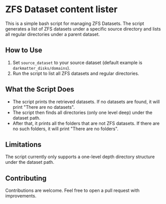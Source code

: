 # ZFS Dataset content lister

This is a simple bash script for managing ZFS Datasets. The script generates a list of ZFS datasets under a specific source directory and lists all regular directories under a parent dataset.

## How to Use

1. Set `source_dataset` to your source dataset (default example is `darkmatter_disks/domains`).
2. Run the script to list all ZFS datasets and regular directories.

## What the Script Does

- The script prints the retrieved datasets. If no datasets are found, it will print "There are no datasets".
- The script then finds all directories (only one level deep) under the dataset path.
- After that, it prints all the folders that are not ZFS datasets. If there are no such folders, it will print "There are no folders".

## Limitations

The script currently only supports a one-level depth directory structure under the dataset path.

## Contributing

Contributions are welcome. Feel free to open a pull request with improvements.
